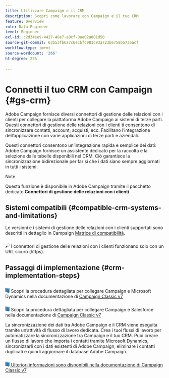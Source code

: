 ```yaml
---
title: Utilizzare Campaign e il CRM
description: Scopri come lavorare con Campaign e il tuo CRM
feature: Overview
role: Data Engineer
level: Beginner
exl-id: c2d34ee9-4427-48e7-a8cf-0ae02a801d50
source-git-commit: 63b53fb6a7c6ecbfc981c93a723b6758b5736acf
workflow-type: tm+mt
source-wordcount: '266'
ht-degree: 25%

---
```


# Connetti il tuo CRM con Campaign {#gs-crm}

Adobe Campaign fornisce diversi connettori di gestione delle relazioni con i clienti per collegare la piattaforma Adobe Campaign ai sistemi di terze parti. Questi connettori di gestione delle relazioni con i clienti ti consentono di sincronizzare contatti, account, acquisti, ecc. Facilitano l’integrazione dell’applicazione con varie applicazioni di terze parti e aziendali.

Questi connettori consentono un’integrazione rapida e semplice dei dati: Adobe Campaign fornisce un assistente dedicato per la raccolta e la selezione dalle tabelle disponibili nel CRM. Ciò garantisce la sincronizzazione bidirezionale per far sì che i dati siano sempre aggiornati in tutti i sistemi.

>[!NOTE]
>
>Questa funzione è disponibile in Adobe Campaign tramite il pacchetto dedicato **Connettori di gestione delle relazioni con i clienti**.

## Sistemi compatibili {#compatible-crm-systems-and-limitations}

Le versioni e i sistemi di gestione delle relazioni con i clienti supportati sono descritti in dettaglio in Campaign [Matrice di compatibilità](../start/compatibility-matrix.md).

![](../assets/do-not-localize/speech.png)  I connettori di gestione delle relazioni con i clienti funzionano solo con un URL sicuro (https).

## Passaggi di implementazione {#crm-implementation-steps}

![](../assets/do-not-localize/book.png) Scopri la procedura dettagliata per collegare Campaign e Microsoft Dynamics nella documentazione di  [Campaign Classic v7](https://experienceleague.adobe.com/docs/campaign-classic/using/getting-started/connectors/crm-connectors/crm-ms-dynamics.html?lang=en#microsoft-dynamics-implementation-steps)

![](../assets/do-not-localize/book.png) Scopri la procedura dettagliata per collegare Campaign e Salesforce nella documentazione di  [Campaign Classic v7](https://experienceleague.adobe.com/docs/campaign-classic/using/getting-started/connectors/crm-connectors/crm-sfdc.html?lang=en#getting-started)


La sincronizzazione dei dati tra Adobe Campaign e il CRM viene eseguita tramite un’attività di flusso di lavoro dedicata. Crea i tuoi flussi di lavoro per automatizzare la sincronizzazione tra Campaign e il tuo CRM. Puoi creare un flusso di lavoro che importa i contatti tramite Microsoft Dynamics, sincronizzarli con i dati esistenti di Adobe Campaign, eliminare i contatti duplicati e quindi aggiornare il database Adobe Campaign.

![](../assets/do-not-localize/book.png)[ Ulteriori informazioni sono disponibili nella documentazione di Campaign Classic v7](https://experienceleague.adobe.com/docs/campaign-classic/using/getting-started/connectors/crm-connectors/crm-data-sync.html?lang=en#getting-started)
